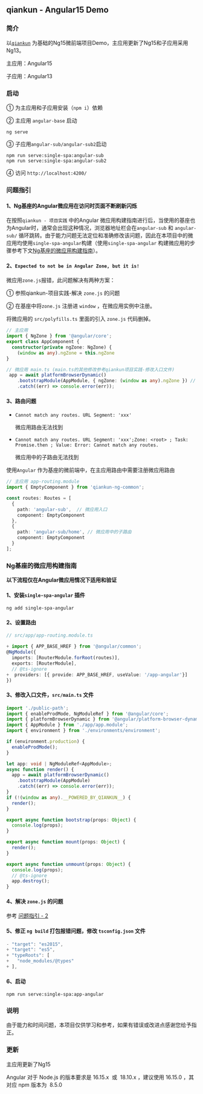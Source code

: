 ## qiankun - Angular15 Demo

### 简介

以[`qiankun`](https://qiankun.umijs.org/zh) 为基础的Ng15微前端项目Demo，主应用更新了Ng15和子应用采用Ng13。

主应用：Angular15

子应用：Angular13



### 启动

① 为主应用和子应用安装（`npm i`）依赖

② 主应用 `angular-base`  启动 

```
ng serve
```

③ 子应用`angular-sub/angular-sub2`启动

```
npm run serve:single-spa:angular-sub
npm run serve:single-spa:angular-sub2
```

④ 访问 `http://localhost:4200/`



### 问题指引

#### 1、Ng基座的Angular微应用在访问时页面不断刷新闪烁

在按照`qiankun - 项目实践` 中的Angular 微应用构建指南进行后，当使用的基座也为Angular时，通常会出现这种情况，浏览器地址栏会在`angular-sub` 和 `angular-sub/` 循环跳转。由于能力问题无法定位和准确修改该问题，因此在本项目中的微应用均使用`single-spa-angular`构建（使用`single-spa-angular` 构建微应用的步骤参考下文[Ng基座的微应用构建指南](#Ng基座的微应用构建指南)）。



#### 2、`Expected to not be in Angular Zone, but it is!` 

微应用`zone.js`报错，此问题解决有两种方案：

① 参照qiankun-项目实践-解决 `zone.js` 的问题

② 在基座中将`zone.js` 注册进 `window` ，在微应用实例中注册。

将微应用的 `src/polyfills.ts` 里面的引入 `zone.js` 代码删掉。

```typescript
// 主应用
import { NgZone } from '@angular/core';
export class AppComponent {
  constructor(private ngZone: NgZone) {
    (window as any).ngZone = this.ngZone
}

// 微应用 main.ts (main.ts的其他修改参考qiankun项目实践-修改入口文件)
 app = await platformBrowserDynamic()
    .bootstrapModule(AppModule, { ngZone: (window as any).ngZone }) // 注册
    .catch((err) => console.error(err));


```



#### 3、路由问题 

- `Cannot match any routes. URL Segment: 'xxx'`

  微应用路由无法找到

- `Cannot match any routes. URL Segment: 'xxx';Zone: <root> ; Task: Promise.then ; Value: Error: Cannot match any routes.`

  微应用中的子路由无法找到

使用`Angular` 作为基座的微前端中，在主应用路由中需要注册微应用路由 

```typescript
// 主应用 app-routing.module
import { EmptyComponent } from 'qiankun-ng-common';

const routes: Routes = [
  {
    path: 'angular-sub',  // 微应用入口
    component: EmptyComponent
  },
  {
    path: 'angular-sub/home', // 微应用中的子路由
    component: EmptyComponent
  }
];
```



### Ng基座的微应用构建指南

**以下流程仅在Angular微应用情况下适用和验证**

#### 1、安装`single-spa-angular` 插件

```
ng add single-spa-angular
```

#### 2、设置路由

```typescript
// src/app/app-routing.module.ts

+ import { APP_BASE_HREF } from '@angular/common';
@NgModule({
  imports: [RouterModule.forRoot(routes)],
  exports: [RouterModule],
  // @ts-ignore
+  providers: [{ provide: APP_BASE_HREF, useValue: '/app-angular'}]
})
```

#### 3、修改入口文件，`src/main.ts` 文件

```typescript
import './public-path';
import { enableProdMode, NgModuleRef } from '@angular/core';
import { platformBrowserDynamic } from '@angular/platform-browser-dynamic';
import { AppModule } from './app/app.module';
import { environment } from './environments/environment';

if (environment.production) {
  enableProdMode();
}

let app: void | NgModuleRef<AppModule>;
async function render() {
  app = await platformBrowserDynamic()
    .bootstrapModule(AppModule)
    .catch((err) => console.error(err));
}
if (!(window as any).__POWERED_BY_QIANKUN__) {
  render();
}

export async function bootstrap(props: Object) {
  console.log(props);
}

export async function mount(props: Object) {
  render();
}

export async function unmount(props: Object) {
  console.log(props);
  // @ts-ignore
  app.destroy();
}
```

#### 4、解决 `zone.js` 的问题

参考 [问题指引 - 2](#问题指引)

#### 5、修正 `ng build` 打包报错问题，修改 `tsconfig.json` 文件

```typescript
- "target": "es2015",
+ "target": "es5",
+ "typeRoots": [
+   "node_modules/@types"
+ ],
```

#### 6、启动

```
npm run serve:single-spa:app-angular
```



### 说明

由于能力和时间问题，本项目仅供学习和参考，如果有错误或改进点感谢您给予指正。


### 更新

主应用更新了Ng15

Angular 对于 Node.js 的版本要求是 16.15.x  或  18.10.x ，建议使用 16.15.0 ，其对应 npm 版本为  8.5.0 

